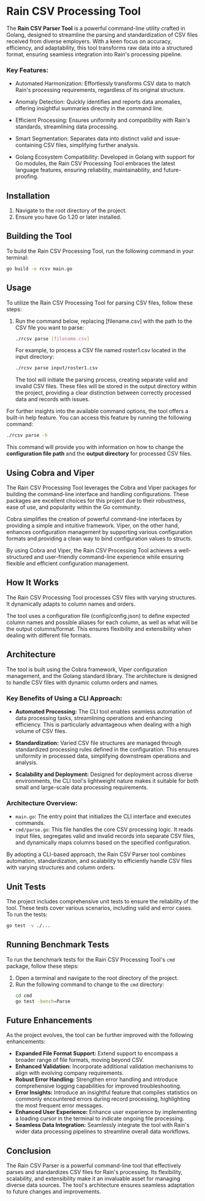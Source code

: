 # Rain CSV Processing Tool

The **Rain CSV Parser Tool** is a powerful command-line utility crafted in Golang, designed to streamline the parsing and standardization of CSV files received from diverse employers. With a keen focus on accuracy, efficiency, and adaptability, this tool transforms raw data into a structured format, ensuring seamless integration into Rain's processing pipeline.

### Key Features:

- Automated Harmonization: Effortlessly transforms CSV data to match Rain's processing requirements, regardless of its original structure.

- Anomaly Detection: Quickly identifies and reports data anomalies, offering insightful summaries directly in the command line.

- Efficient Processing: Ensures uniformity and compatibility with Rain's standards, streamlining data processing.

- Smart Segmentation: Separates data into distinct valid and issue-containing CSV files, simplifying further analysis.

- Golang Ecosystem Compatibility: Developed in Golang with support for Go modules, the Rain CSV Processing Tool embraces the latest language features, ensuring reliability, maintainability, and future-proofing.


## Installation

1. Navigate to the root directory of the project.
2. Ensure you have Go 1.20 or later installed.
## Building the Tool
To build the Rain CSV Processing Tool, run the following command in your terminal:
```bash
go build -o rcsv main.go
```

## Usage
To utilize the Rain CSV Processing Tool for parsing CSV files, follow these steps:

1. Run the command below, replacing [filename.csv] with the path to the CSV file you want to parse:

    ```bash
    ./rcsv parse [filename.csv]
    ```
    For example, to process a CSV file named roster1.csv located in the input directory:
    ```bash
    ./rcsv parse input/roster1.csv
    ```
    The tool will initiate the parsing process, creating separate valid and invalid CSV files. These files will be stored in the output directory within the project, providing a clear distinction between correctly processed data and records with issues.



For further insights into the available command options, the tool offers a built-in help feature. You can access this feature by running the following command:
```bash
./rcsv parse -h
```
This command will provide you with information on how to change the **configuration file path** and the **output directory** for processed CSV files. 

## Using Cobra and Viper
The Rain CSV Processing Tool leverages the Cobra and Viper packages for building the command-line interface and handling configurations. These packages are excellent choices for this project due to their robustness, ease of use, and popularity within the Go community.

Cobra simplifies the creation of powerful command-line interfaces by providing a simple and intuitive framework. Viper, on the other hand, enhances configuration management by supporting various configuration formats and providing a clean way to bind configuration values to structs.

By using Cobra and Viper, the Rain CSV Processing Tool achieves a well-structured and user-friendly command-line experience while ensuring flexible and efficient configuration management.

## How It Works
The Rain CSV Processing Tool processes CSV files with varying structures. It dynamically adapts to column names and orders.

The tool uses a configuration file (config/config.json) to define expected column names and possible aliases for each column, as well as what will be the output columns/format. This ensures flexibility and extensibility when dealing with different file formats.

## Architecture
The tool is built using the Cobra framework, Viper configuration management, and the Golang standard library.
The architecture is designed to handle CSV files with dynamic column orders and names.

### Key Benefits of Using a CLI Approach:
- **Automated Processing:** The CLI tool enables seamless automation of data processing tasks, streamlining operations and enhancing efficiency.
This is particularly advantageous when dealing with a high volume of CSV files.

- **Standardization:** Varied CSV file structures are managed through standardized processing rules defined in the configuration.
This ensures uniformity in processed data, simplifying downstream operations and analysis.

- **Scalability and Deployment:** Designed for deployment across diverse environments, the CLI tool's lightweight nature makes it suitable for both small and large-scale data processing requirements.

### Architecture Overview:
- `main.go`: The entry point that initializes the CLI interface and executes commands.
- `cmd/parse.go`: This file handles the core CSV processing logic. It reads input files, segregates valid and invalid records into separate CSV files, and dynamically maps columns based on the specified configuration.
  
By adopting a CLI-based approach, the Rain CSV Parser tool combines automation, standardization, and scalability to efficiently handle CSV files with varying structures and column orders.

## Unit Tests
The project includes comprehensive unit tests to ensure the reliability of the tool. These tests cover various scenarios, including valid and error cases. To run the tests:
```bash
go test -v ./...
```
## Running Benchmark Tests

To run the benchmark tests for the Rain CSV Processing Tool's `cmd` package, follow these steps:

1. Open a terminal and navigate to the root directory of the project.
2. Run the following command to change to the `cmd` directory:
   ```bash
   cd cmd
   go test -bench=Parse
   ```
   
## Future Enhancements
As the project evolves, the tool can be further improved with the following enhancements:

- **Expanded File Format Support:** Extend support to encompass a broader range of file formats, moving beyond CSV.
- **Enhanced Validation:** Incorporate additional validation mechanisms to align with evolving company requirements.
- **Robust Error Handling:** Strengthen error handling and introduce comprehensive logging capabilities for improved troubleshooting.
- **Error Insights:** Introduce an insightful feature that compiles statistics on commonly encountered errors during record processing, highlighting the most frequent error messages.
- **Enhanced User Experience:** Enhance user experience by implementing a loading cursor in the terminal to indicate ongoing file processing.
- **Seamless Data Integration:** Seamlessly integrate the tool with Rain's wider data processing pipelines to streamline overall data workflows.


## Conclusion
The Rain CSV Parser is a powerful command-line tool that effectively parses and standardizes CSV files for Rain's processing. Its flexibility, scalability, and extensibility make it an invaluable asset for managing diverse data sources. The tool's architecture ensures seamless adaptation to future changes and improvements.
